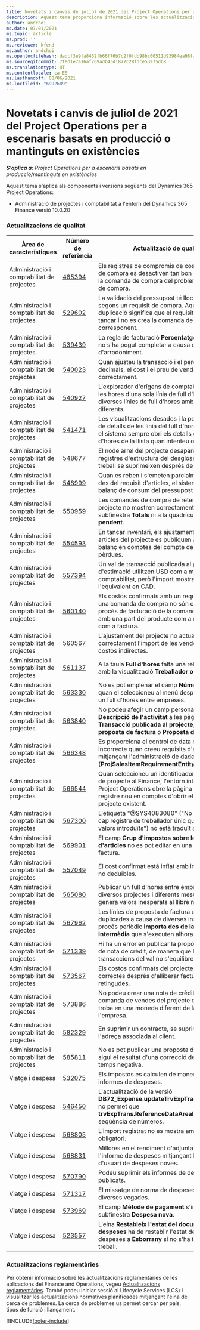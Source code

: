 ```yaml
---
title: Novetats i canvis de juliol de 2021 del Project Operations per a escenaris basats en producció o mantinguts en existències
description: Aquest tema proporciona informació sobre les actualitzacions de qualitat disponibles a la versió de juliol de 2021 del Project Operations per a escenaris basats en producció o mantinguts en existències.
author: andchoi
ms.date: 07/01/2021
ms.topic: article
ms.prod: ''
ms.reviewer: kfend
ms.author: andchoi
ms.openlocfilehash: dadcf3e9fa8432fb66f76b7c2f0fdb98bc00511d93984ea98fa30b4fc03fa426
ms.sourcegitcommit: 7f8d1e7a16af769adb43d1877c28fdce53975db8
ms.translationtype: HT
ms.contentlocale: ca-ES
ms.lasthandoff: 08/06/2021
ms.locfileid: "6992689"
---
```

# <a name="whats-new-or-changed-in-project-operations-july-2021-for-stockedproduction-based-scenarios"></a>Novetats i canvis de juliol de 2021 del Project Operations per a escenaris basats en producció o mantinguts en existències

_**S'aplica a:** Project Operations per a escenaris basats en producció/mantinguts en existències_

Aquest tema s'aplica als components i versions següents del Dynamics 365 Project Operations:

- Administració de projectes i comptabilitat a l'entorn del Dynamics 365 Finance versió 10.0.20
 
### <a name="quality-updates"></a>Actualitzacions de qualitat
                                                                                                                                                                                  
| Àrea de característiques                      | Número de referència| Actualització de qualitat                                                                                                                                                                          |
|-----------------------------------|--------|---------------------------------------------------------------------------------------------------------------------------------------------------------------------------------|
| Administració i comptabilitat de projectes | [485394](https://fix.lcs.dynamics.com/Issue/Details/?bugId=485394) | Els registres de compromís de cost d'un requisit de compra es desactiven tan bon punt s'allibera la comanda de compra del problema de requisit de compra.                                                                           |
| Administració i comptabilitat de projectes | [529602](https://fix.lcs.dynamics.com/Issue/Details/?bugId=529602) | La validació del pressupost té lloc dues vegades segons un requisit de compra. Aquesta duplicació significa que el requisit no es pot tancar i no es crea la comanda de compra corresponent.                                                                                                                        |
| Administració i comptabilitat de projectes | [539439](https://fix.lcs.dynamics.com/Issue/Details/?bugId=539439) | La regla de facturació **Percentatge de facturació** no s'ha pogut completar a causa d'un problema d'arrodoniment.                                                                              |
| Administració i comptabilitat de projectes | [540023](https://fix.lcs.dynamics.com/Issue/Details/?bugId=540023) | Quan ajusteu la transacció i el percentatge té decimals, el cost i el preu de venda no s'ajusten correctament.                                      |
| Administració i comptabilitat de projectes | [540927](https://fix.lcs.dynamics.com/Issue/Details/?bugId=540927) | L'explorador d'orígens de comptabilitat mostra les hores d'una sola línia de full d'hores per a diverses línies de full d'hores amb activitats diferents.                                      |
| Administració i comptabilitat de projectes | [541471](https://fix.lcs.dynamics.com/Issue/Details/?bugId=541471) | Les visualitzacions desades i la personalització de detalls de les línia del full d'hores provoca que el sistema sempre obri els detalls del primer full d'hores de la llista quan intenteu obrir-ne un.  |
| Administració i comptabilitat de projectes | [548677](https://fix.lcs.dynamics.com/Issue/Details/?bugId=548677) | El node arrel del projecte desapareix i els registres d'estructura del desglossament del treball se suprimeixen després de la importació.                                                                                             |
| Administració i comptabilitat de projectes | [548999](https://fix.lcs.dynamics.com/Issue/Details/?bugId=548999) | Quan es reben i s'emeten parcialment articles des del requisit d'articles, el sistema actualitza el balanç de consum del pressupost incorrecte. |
| Administració i comptabilitat de projectes | [550959](https://fix.lcs.dynamics.com/Issue/Details/?bugId=550959) | Les comandes de compra de retenció del projecte no mostren correctament els totals a la subfinestra **Totals** ni a la quadrícula **Factura pendent**.                                                                  |
| Administració i comptabilitat de projectes | [554593](https://fix.lcs.dynamics.com/Issue/Details/?bugId=554593) | En tancar inventari, els ajustaments de cost dels articles del projecte es publiquen al compte de balanç en comptes del compte de beneficis i pèrdues.                                                            |
| Administració i comptabilitat de projectes | [557394](https://fix.lcs.dynamics.com/Issue/Details/?bugId=557394) | Un val de transacció publicada al projecte i un val d'estimació utilitzen USD com a moneda de comptabilitat, però l'import mostra quin en seria l'equivalent en CAD.              |
| Administració i comptabilitat de projectes | [560140](https://fix.lcs.dynamics.com/Issue/Details/?bugId=560140) | Els costos confirmats amb un requisit d'article i una comanda de compra no són correctes en el procés de facturació de la comanda de compra amb una part del producte com a rebut i una altra com a factura.       |
| Administració i comptabilitat de projectes | [560567](https://fix.lcs.dynamics.com/Issue/Details/?bugId=560567) | L'ajustament del projecte no actualitza correctament l'import de les vendes amb els costos indirectes.                                                                                    |
| Administració i comptabilitat de projectes | [561137](https://fix.lcs.dynamics.com/Issue/Details/?bugId=561137) | A la taula **Full d'hores** falta una relació definida amb la visualització **Treballador o Recurs**.                                                                                   |
| Administració i comptabilitat de projectes | [563330](https://fix.lcs.dynamics.com/Issue/Details/?bugId=563330) | No es pot emplenar el camp **Número d'activitat** quan el seleccioneu al menú desplegable per a un full d'hores entre empreses.                                                                 |
| Administració i comptabilitat de projectes | [563840](https://fix.lcs.dynamics.com/Issue/Details/?bugId=563840) | No podeu afegir un camp personalitzat **Finalitat** o **Descripció de l'activitat** a les pàgines següents: **Transacció publicada al projecte**, **Creació de la proposta de factura** o **Proposta de factura**.  |
| Administració i comptabilitat de projectes | [566348](https://fix.lcs.dynamics.com/Issue/Details/?bugId=566348) | Es proporciona el control de data de lliurament incorrecte quan creeu requisits d'article mitjançant l'administració de dades (**ProjSalesItemRequirementEntity**).                                              |
| Administració i comptabilitat de projectes | [566544](https://fix.lcs.dynamics.com/Issue/Details/?bugId=566544) | Quan seleccioneu un identificador de contracte de projecte al Finance, l'entorn integrat del Project Operations obre la pàgina per crear un registre nou en comptes d'obrir el contracte de projecte existent.                                                                                                                 |
| Administració i comptabilitat de projectes | [567300](https://fix.lcs.dynamics.com/Issue/Details/?bugId=567300) |  L'etiqueta "@SYS4083080" ("No es pot trobar cap registre de treballador únic que correspon als valors introduïts") no està traduït al danès.                                |
| Administració i comptabilitat de projectes | [569901](https://fix.lcs.dynamics.com/Issue/Details/?bugId=569901) | El camp **Grup d'impostos sobre les vendes d'articles** no es pot editar en una proposta de factura.                                                                               |
| Administració i comptabilitat de projectes | [557049](https://fix.lcs.dynamics.com/Issue/Details/?bugId=557049) | El cost confirmat està inflat amb imports fiscals no deduïbles.                                                                                                    |
| Administració i comptabilitat de projectes | [565080](https://fix.lcs.dynamics.com/Issue/Details/?bugId=565080) | Publicar un full d'hores entre empreses amb diversos projectes i diferents mesures financeres genera valors inesperats al llibre major.                             |
| Administració i comptabilitat de projectes | [567962](https://fix.lcs.dynamics.com/Issue/Details/?bugId=567962) | Les línies de proposta de factura estan duplicades a causa de diverses instàncies del procés periòdic **Importa des de la còpia intermèdia** que s'executen alhora.                                      |
| Administració i comptabilitat de projectes | [571339](https://fix.lcs.dynamics.com/Issue/Details/?bugId=571339) | Hi ha un error en publicar la proposta de factura de nota de crèdit, de manera que les transaccions del val no s'equilibren.    |
| Administració i comptabilitat de projectes | [573567](https://fix.lcs.dynamics.com/Issue/Details/?bugId=573567) | Els costos confirmats del projecte no són correctes després d'alliberar factures pendents retingudes.                                                                             |
| Administració i comptabilitat de projectes | [573886](https://fix.lcs.dynamics.com/Issue/Details/?bugId=573886) | No podeu crear una nota de crèdit per a una comanda de vendes del projecte quan l'impost es troba en una moneda diferent de la moneda de l'empresa.                                      |
| Administració i comptabilitat de projectes | [582329](https://fix.lcs.dynamics.com/Issue/Details/?bugId=582329) | En suprimir un contracte, se suprimeix també l'adreça associada al client.                                                                                     |
| Administració i comptabilitat de projectes | [585811](https://fix.lcs.dynamics.com/Issue/Details/?bugId=585811) | No es pot publicar una proposta de factura que sigui el resultat d'una correcció de transacció de temps negativa.                                                                    |
| Viatge i despesa                  | [532075](https://fix.lcs.dynamics.com/Issue/Details/?bugId=532075) | Els impostos es calculen de manera diferent als informes de despeses.                                                                                                                  |
| Viatge i despesa                  | [546450](https://fix.lcs.dynamics.com/Issue/Details/?bugId=546450) | L'actualització de la versió **DB72_Expense.updateTrvExpTransProjTransId()** no permet que **trvExpTrans.ReferenceDataAreaId** creï la nova seqüència de números.                    |
| Viatge i despesa                  | [568805](https://fix.lcs.dynamics.com/Issue/Details/?bugId=568805) | L'import registrat no es mostra amb el camp obligatori.                                                                                                             |
| Viatge i despesa                  | [568831](https://fix.lcs.dynamics.com/Issue/Details/?bugId=568831) | Millores en el rendiment d'adjuntar una despesa a l'informe de despeses mitjançant la interfície d'usuari de despeses noves.                                                            |
| Viatge i despesa                  | [570790](https://fix.lcs.dynamics.com/Issue/Details/?bugId=570790) | Podeu suprimir els informes de despeses publicats.                                                                                           |
| Viatge i despesa                  | [571317](https://fix.lcs.dynamics.com/Issue/Details/?bugId=571317) | El missatge de norma de despeses es visualitza diverses vegades.                                                                                                       |
| Viatge i despesa                  | [573969](https://fix.lcs.dynamics.com/Issue/Details/?bugId=573969) | El camp **Mètode de pagament** s'inclou a la subfinestra **Despesa nova**.                                                                                                      |
| Viatge i despesa                  | [523557](https://fix.lcs.dynamics.com/Issue/Details/?bugId=523557) | L'eina **Restableix l'estat del document de despeses** ha de restablir l'estat de l'informe de despeses a **Esborrany** si no s'ha trobat el flux de treball. 

### <a name="regulatory-updates"></a>Actualitzacions reglamentàries
Per obtenir informació sobre les actualitzacions reglamentàries de les aplicacions del Finance and Operations, vegeu [Actualitzacions reglamentàries](/dynamics365/finance/localizations/regulatory-updates). També podeu iniciar sessió al Lifecycle Services (LCS) i visualitzar les actualitzacions normatives planificades mitjançant l'eina de cerca de problemes. La cerca de problemes us permet cercar per país, tipus de funció i llançament.


[!INCLUDE[footer-include](../../includes/footer-banner.md)]
